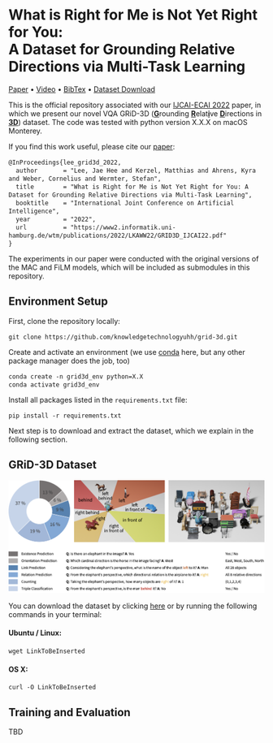 What is Right for Me is Not Yet Right for You:<br>A Dataset for Grounding Relative Directions via Multi-Task Learning
========

[Paper](https://www2.informatik.uni-hamburg.de/wtm/publications/2022/LKAWW22/GRID3D_IJCAI22.pdf) • [Video](toBeInserted) • [BibTex](toBeInserted) • [Dataset Download](toBeInserted)

This is the official repository associated with our [IJCAI-ECAI 2022](https://ijcai-22.org) paper, in which we present our novel VQA GRiD-3D (<u>**G**</u>rounding <u>**R**</u>elat<u>**i**</u>ve <u>**D**</u>irections in <u>**3D**</u>) dataset. The code was tested with python version X.X.X on macOS Monterey. 

If you find this work useful, please cite our [paper](https://www2alt.informatik.uni-hamburg.de/wtm/publications/2022/LKAWW22/index.php):

```
@InProceedings{lee_grid3d_2022,
  author       = "Lee, Jae Hee and Kerzel, Matthias and Ahrens, Kyra and Weber, Cornelius and Wermter, Stefan",
  title        = "What is Right for Me is Not Yet Right for You: A Dataset for Grounding Relative Directions via Multi-Task Learning",
  booktitle    = "International Joint Conference on Artificial Intelligence",
  year         = "2022",
  url          = "https://www2.informatik.uni-hamburg.de/wtm/publications/2022/LKAWW22/GRID3D_IJCAI22.pdf"
}
```

The experiments in our paper were conducted with the original versions of the MAC and FiLM models, which will be included as submodules in this repository.

## Environment Setup

First, clone the repository locally:
```
git clone https://github.com/knowledgetechnologyuhh/grid-3d.git
 ```

Create and activate an environment (we use [conda](https://docs.conda.io/en/latest/) here, but any other package manager does the job, too)
```
conda create -n grid3d_env python=X.X
conda activate grid3d_env
```

Install all packages listed in the `requirements.txt` file:
```
pip install -r requirements.txt
```

Next step is to download and extract the dataset, which we explain in the following section.

## GRiD-3D Dataset

![Overview](images/dataset_overview.png)

You can download the dataset by clicking [here](toBeInserted) or by running the following commands in your terminal:

#### Ubuntu / Linux:
```
wget LinkToBeInserted
```

#### OS X:

```
curl -O LinkToBeInserted
```

## Training and Evaluation

TBD


